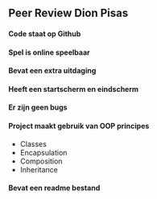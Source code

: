 ## Peer Review Dion Pisas
#### Code staat op Github

#### Spel is online speelbaar

#### Bevat een extra uitdaging

#### Heeft een startscherm en eindscherm

#### Er zijn geen bugs

#### Project maakt gebruik van OOP principes
* Classes 
* Encapsulation 
* Composition 
* Inheritance 

#### Bevat een readme bestand